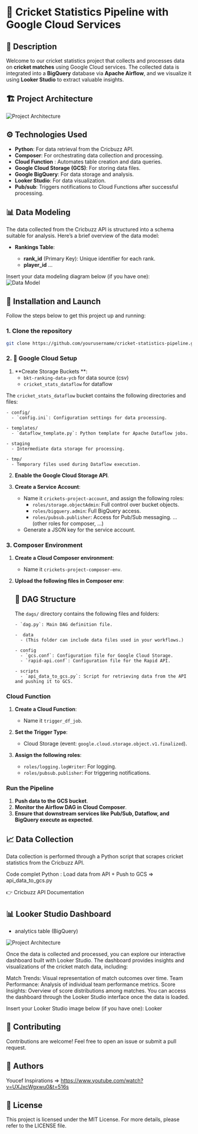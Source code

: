 # 🏏 Cricket Statistics Pipeline with Google Cloud Services

## 🌟 Description

Welcome to our cricket statistics project that collects and processes data on **cricket matches** using Google Cloud services. The collected data is integrated into a **BigQuery** database via **Apache Airflow**, and we visualize it using **Looker Studio** to extract valuable insights.

## 🏗️ Project Architecture

![Project Architecture](images/architecture.png)

## ⚙️ Technologies Used

- **Python**: For data retrieval from the Cricbuzz API.
- **Composer**: For orchestrating data collection and processing.
- **Cloud Function** : Automates table creation and data queries.
- **Google Cloud Storage (GCS)**: For storing data files.
- **Google BigQuery**: For data storage and analysis.
- **Looker Studio**: For data visualization.
- **Pub/sub**: Triggers notifications to Cloud Functions after successful processing.

## 📊 Data Modeling

The data collected from the Cricbuzz API is structured into a schema suitable for analysis. Here’s a brief overview of the data model:

- **Rankings Table**:

  - **rank_id** (Primary Key): Unique identifier for each rank.
  - **player_id**
    ...

Insert your data modeling diagram below (if you have one):  
![Data Model](images/diagram_sql.png)

## 🚀 Installation and Launch

Follow the steps below to get this project up and running:

### 1. Clone the repository

```bash
git clone https://github.com/yourusername/cricket-statistics-pipeline.git
```

### 2. 📡 Google Cloud Setup

1. **Create Storage Buckets **:
   - `bkt-ranking-data-ycb` for data source (csv)
   - `cricket_stats_dataflow` for dataflow

The `cricket_stats_dataflow` bucket contains the following directories and files:

    - config/
      - `config.ini`: Configuration settings for data processing.

    - templates/
      - `dataflow_template.py`: Python template for Apache Dataflow jobs.

    - staging
      - Intermediate data storage for processing.

    - tmp/
      - Temporary files used during Dataflow execution.

2. **Enable the Google Cloud Storage API**.

3. **Create a Service Account**:
   - Name it `crickets-project-account`, and assign the following roles:
     - `roles/storage.objectAdmin`: Full control over bucket objects.
     - `roles/bigquery.admin`: Full BigQuery access.
     - `roles/pubsub.publisher`: Access for Pub/Sub messaging.
       ... (other roles for composer, ...)
   - Generate a JSON key for the service account.

### 3. Composer Environment

1.  **Create a Cloud Composer environment**:

    - Name it `crickets-project-composer-env`.

2.  **Upload the following files in Composer env**:

    ## 📂 DAG Structure

    The `dags/` directory contains the following files and folders:

        - `dag.py`: Main DAG definition file.

        -  data
          - (This folder can include data files used in your workflows.)

        - config
          - `gcs.conf`: Configuration file for Google Cloud Storage.
          - `rapid-api.conf`: Configuration file for the Rapid API.

        - scripts
          - `api_data_to_gcs.py`: Script for retrieving data from the API and pushing it to GCS.

### Cloud Function

1. **Create a Cloud Function**:

   - Name it `trigger_df_job`.

2. **Set the Trigger Type**:

   - Cloud Storage (event: `google.cloud.storage.object.v1.finalized`).

3. **Assign the following roles**:
   - `roles/logging.logWriter`: For logging.
   - `roles/pubsub.publisher`: For triggering notifications.

### Run the Pipeline

1. **Push data to the GCS bucket**.
2. **Monitor the Airflow DAG in Cloud Composer**.
3. **Ensure that downstream services like Pub/Sub, Dataflow, and BigQuery execute as expected**.

## 📈 Data Collection

Data collection is performed through a Python script that scrapes cricket statistics from the Cricbuzz API.

Code complet Python : Load data from API + Push to GCS => api_data_to_gcs.py

👉 Cricbuzz API Documentation

## 📊 Looker Studio Dashboard

- analytics table (BigQuery)

![Project Architecture](images/dashboard.png)

Once the data is collected and processed, you can explore our interactive dashboard built with Looker Studio. The dashboard provides insights and visualizations of the cricket match data, including:

Match Trends: Visual representation of match outcomes over time.
Team Performance: Analysis of individual team performance metrics.
Score Insights: Overview of score distributions among matches.
You can access the dashboard through the Looker Studio interface once the data is loaded.

Insert your Looker Studio image below (if you have one):
Looker

## 🤝 Contributing

Contributions are welcome! Feel free to open an issue or submit a pull request.

## 👤 Authors

Youcef
Inspirations => https://www.youtube.com/watch?v=UXJxcWgxwu0&t=516s

## 📝 License

This project is licensed under the MIT License. For more details, please refer to the LICENSE file.
